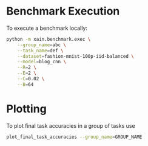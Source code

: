 # Benchmark Execution

To execute a benchmark locally:

```bash
python -m xain.benchmark.exec \
    --group_name=abc \
    --task_name=def \
    --dataset=fashion-mnist-100p-iid-balanced \
    --model=blog_cnn \
    --R=2 \
    --E=2 \
    --C=0.02 \
    --B=64
```

# Plotting

To plot final task accuracies in a group of tasks use

```bash
plot_final_task_accuracies --group_name=GROUP_NAME
```
